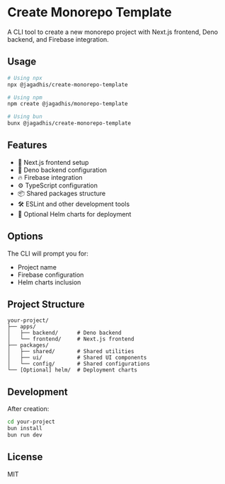 # Create Monorepo Template

A CLI tool to create a new monorepo project with Next.js frontend, Deno backend, and Firebase integration.

## Usage

```bash
# Using npx
npx @jagadhis/create-monorepo-template

# Using npm
npm create @jagadhis/monorepo-template

# Using bun
bunx @jagadhis/create-monorepo-template
```

## Features

- 🚀 Next.js frontend setup
- 🦕 Deno backend configuration
- 🔥 Firebase integration
- ⚙️ TypeScript configuration
- 📦 Shared packages structure
- 🛠️ ESLint and other development tools
- 🚢 Optional Helm charts for deployment

## Options

The CLI will prompt you for:
- Project name
- Firebase configuration
- Helm charts inclusion

## Project Structure

```
your-project/
├── apps/
│   ├── backend/      # Deno backend
│   └── frontend/     # Next.js frontend
├── packages/
│   ├── shared/       # Shared utilities
│   ├── ui/           # Shared UI components
│   └── config/       # Shared configurations
└── [Optional] helm/  # Deployment charts
```

## Development

After creation:
```bash
cd your-project
bun install
bun run dev
```

## License

MIT